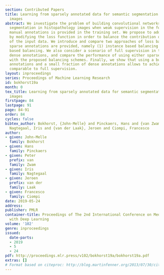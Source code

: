 ```yaml
---
section: Contributed Papers
title: Learning from sparsely annotated data for semantic segmentation in histopathology
  images
abstract: We investigate the problem of building convolutional networks for semantic
  segmentation in histopathology images when weak supervision in the form of sparse
  manual annotations is provided in the training set. We propose to address this problem
  by modifying the loss function in order to balance the contribution of each pixel
  of the input data. We introduce and compare two approaches of loss balancing when
  sparse annotations are provided, namely (1) instance based balancing and (2) mini-batch
  based balancing. We also consider a scenario of full supervision in the form of
  dense annotations, and compare the performance of using either sparse or dense annotations
  with the proposed balancing schemes. Finally, we show that using a bulk of sparse
  annotations and a small fraction of dense annotations allows to achieve performance
  comparable to full supervision.
layout: inproceedings
series: Proceedings of Machine Learning Research
id: bokhorst19a
month: 0
tex_title: Learning from sparsely annotated data for semantic segmentation in histopathology
  images
firstpage: 84
lastpage: 91
page: 84-91
order: 84
cycles: false
bibtex_author: Bokhorst, {John-Melle} and Pinckaers, Hans and {van Zwam}, Peter and
  Nagtegaal, Iris and {van der Laak}, Jeroen and Ciompi, Francesco
author:
- given: John-Melle
  family: Bokhorst
- given: Hans
  family: Pinckaers
- given: Peter
  prefix: van
  family: Zwam
- given: Iris
  family: Nagtegaal
- given: Jeroen
  prefix: van der
  family: Laak
- given: Francesco
  family: Ciompi
date: 2019-05-24
address: 
publisher: PMLR
container-title: Proceedings of The 2nd International Conference on Medical Imaging
  with Deep Learning
volume: '102'
genre: inproceedings
issued:
  date-parts:
  - 2019
  - 5
  - 24
pdf: http://proceedings.mlr.press/v102/bokhorst19a/bokhorst19a.pdf
extras: []
# Format based on citeproc: http://blog.martinfenner.org/2013/07/30/citeproc-yaml-for-bibliographies/
---
```

